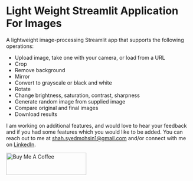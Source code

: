 # Light Weight Streamlit Application For Images

A lightweight image-processing Streamlit app that supports the following operations:

* Upload image, take one with your camera, or load from a URL
* Crop
* Remove background
* Mirror
* Convert to grayscale or black and white
* Rotate
* Change brightness, saturation, contrast, sharpness
* Generate random image from supplied image
* Compare original and final images
* Download results


I am working on additional features, and would love to hear your feedback and if you had some features which you would like to be added.
You can reach out to me at [shah.syedmohsin1@gmail.com](mailto:shah.syedmohsin1@gmail.com) and/or connect with me on [LinkedIn](https://www.linkedin.com/in/syed-mohsin-ali-shah/).

<a href="https://www.buymeacoffee.com/syedmohsin" target="_blank">
    <img src="https://cdn.buymeacoffee.com/buttons/v2/default-yellow.png" alt="Buy Me A Coffee" style="height: 60px !important;width: 217px !important;">
</a>

